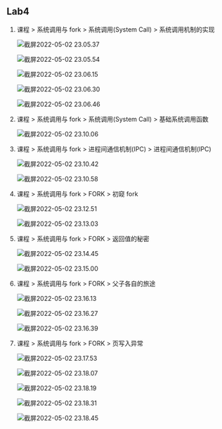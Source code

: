 ## Lab4

1. 课程 > 系统调用与 fork > 系统调用(System Call) > 系统调用机制的实现

   ![截屏2022-05-02 23.05.37](https://raw.githubusercontent.com/hjc-owo/hjc-owo.github.io/img/202205022308853.png)

   ![截屏2022-05-02 23.05.54](https://raw.githubusercontent.com/hjc-owo/hjc-owo.github.io/img/202205022308400.png)

   ![截屏2022-05-02 23.06.15](https://raw.githubusercontent.com/hjc-owo/hjc-owo.github.io/img/202205022308500.png)

   ![截屏2022-05-02 23.06.30](https://raw.githubusercontent.com/hjc-owo/hjc-owo.github.io/img/202205022308502.png)

   ![截屏2022-05-02 23.06.46](https://raw.githubusercontent.com/hjc-owo/hjc-owo.github.io/img/202205022308873.png)

2. 课程 > 系统调用与 fork > 系统调用(System Call) > 基础系统调用函数

   ![截屏2022-05-02 23.10.06](https://raw.githubusercontent.com/hjc-owo/hjc-owo.github.io/img/202205022311913.png)

3. 课程 > 系统调用与 fork > 进程间通信机制(IPC) > 进程间通信机制(IPC)

   ![截屏2022-05-02 23.10.42](https://raw.githubusercontent.com/hjc-owo/hjc-owo.github.io/img/202205022311120.png)

   ![截屏2022-05-02 23.10.58](https://raw.githubusercontent.com/hjc-owo/hjc-owo.github.io/img/202205022312891.png)

4. 课程 > 系统调用与 fork > FORK > 初窥 fork

   ![截屏2022-05-02 23.12.51](https://raw.githubusercontent.com/hjc-owo/hjc-owo.github.io/img/202205022313223.png)

   ![截屏2022-05-02 23.13.03](https://raw.githubusercontent.com/hjc-owo/hjc-owo.github.io/img/202205022313235.png)

5. 课程 > 系统调用与 fork > FORK > 返回值的秘密

   ![截屏2022-05-02 23.14.45](https://raw.githubusercontent.com/hjc-owo/hjc-owo.github.io/img/202205022315380.png)

   ![截屏2022-05-02 23.15.00](https://raw.githubusercontent.com/hjc-owo/hjc-owo.github.io/img/202205022315076.png)

6. 课程 > 系统调用与 fork > FORK > 父子各自的旅途

   ![截屏2022-05-02 23.16.13](https://raw.githubusercontent.com/hjc-owo/hjc-owo.github.io/img/202205022316691.png)

   ![截屏2022-05-02 23.16.27](https://raw.githubusercontent.com/hjc-owo/hjc-owo.github.io/img/202205022316703.png)

   ![截屏2022-05-02 23.16.39](https://raw.githubusercontent.com/hjc-owo/hjc-owo.github.io/img/202205022317610.png)

7. 课程 > 系统调用与 fork > FORK > 页写入异常

   ![截屏2022-05-02 23.17.53](https://raw.githubusercontent.com/hjc-owo/hjc-owo.github.io/img/202205022319540.png)

   ![截屏2022-05-02 23.18.07](https://raw.githubusercontent.com/hjc-owo/hjc-owo.github.io/img/202205022319550.png)

   ![截屏2022-05-02 23.18.19](https://raw.githubusercontent.com/hjc-owo/hjc-owo.github.io/img/202205022319556.png)

   ![截屏2022-05-02 23.18.31](https://raw.githubusercontent.com/hjc-owo/hjc-owo.github.io/img/202205022319562.png)

   ![截屏2022-05-02 23.18.45](https://raw.githubusercontent.com/hjc-owo/hjc-owo.github.io/img/202205022319569.png)
